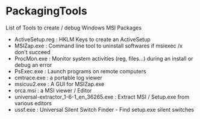 # PackagingTools
List of Tools to create / debug Windows MSI Packages

* ActiveSetup.reg : HKLM Keys to create an ActiveSetup
* MSIZap.exe : Command line tool to uninstall softwares if msiexec /x don't succeed
* ProcMon.exe : Monitor system activities (reg, files...) during an install or debug an error
* PsExec.exe : Launch programs on remote computers
* cmtrace.exe : a portable log viewer
* msicuu2.exe : A GUI for MSIZap.exe
* orca.msi : a MSI viewer / Editor
* universal-extractor_1-6-1_en_36265.exe : Extract MSI / Setup.exe from various editors
* ussf.exe : Universal Silent Switch Finder - Find setup.exe silent switches
